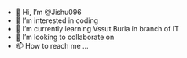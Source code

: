- 👋 Hi, I’m @Jishu096
- 👀 I’m interested in coding
- 🌱 I’m currently learning Vssut Burla in branch of IT
- 💞️ I’m looking to collaborate on 
- 📫 How to reach me ...

<!---
Jishu096/Jishu096 is a ✨ special ✨ repository because its `README.md` (this file) appears on your GitHub profile.
You can click the Preview link to take a look at your changes.
--->
